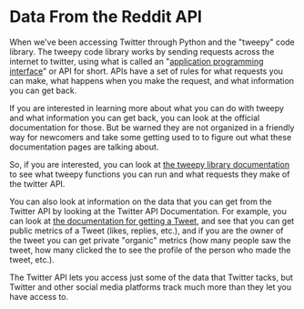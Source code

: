 # Data From the Reddit API

When we've been accessing Twitter through Python and the "tweepy" code library. The tweepy code library works by sending requests across the internet to twitter, using what is called an "[application programming interface](https://en.wikipedia.org/wiki/API)" or API for short. APIs have a set of rules for what requests you can make, what happens when you make the request, and what information you can get back.

If you are interested in learning more about what you can do with tweepy and what information you can get back, you can look at the official documentation for those. But be warned they are not organized in a friendly way for newcomers and take some getting used to to figure out what these documentation pages are talking about.

So, if you are interested, you can look at [the tweepy library documentation](https://docs.tweepy.org/en/stable/client.html) to see what tweepy functions you can run and what requests they make of the twitter API.

You can also look at information on the data that you can get from the Twitter API by looking at the Twitter API Documentation. For example, you can look at [the documentation for getting a Tweet](https://developer.twitter.com/en/docs/twitter-api/tweets/lookup/api-reference/get-tweets-id), and see that you can get public metrics of a Tweet (likes, replies, etc.), and if you are the owner of the tweet you can get private "organic" metrics (how many people saw the tweet, how many clicked the to see the profile of the person who made the tweet, etc.).

The Twitter API lets you access just some of the data that Twitter tacks, but Twitter and other social media platforms track much more than they let you have access to.

